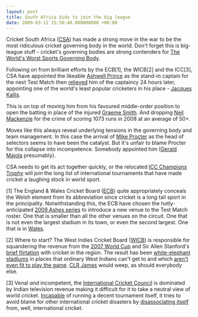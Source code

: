 ```yaml
---
layout: post
title: South Africa bids to join the big league
date: 2009-03-12 15:50:40.000000000 +00:00
---
```

Cricket South Africa (<a href="https://en.wikipedia.org/wiki/Cricket_South_Africa" target="_blank">CSA</a>) has made a strong move in the war to be the most ridiculous cricket governing body in the world. Don't forget this is big-league stuff - cricket's governing bodies are strong contenders for <a href="https://blog.dominicsayers.com/2008/04/17/worlds-worst-sports-governing-body/" target="_blank">The World's Worst Sports Governing Body</a>.

Following on from brilliant efforts by the ECB[1], the WICB[2] and the ICC[3], CSA have appointed the likeable <a href="https://content.cricinfo.com/southafrica/content/player/46788.html" target="_blank">Ashwell Prince</a> as the stand-in captain for the next Test Match then <a href="https://content.cricinfo.com/rsavaus2009/content/current/story/394874.html" target="_blank">relieved</a> him of the captaincy 24 hours later, appointing one of the world's least popular cricketers in his place - <a href="https://content.cricinfo.com/southafrica/content/player/45789.html" target="_blank">Jacques Kallis</a>.

This is on top of moving him from his favoured middle-order position to open the batting in place of the injured <a href="https://content.cricinfo.com/southafrica/content/player/47270.html" target="_blank">Graeme Smith</a>. And dropping <a href="https://content.cricinfo.com/southafrica/content/player/46208.html" target="_blank">Neil Mackenzie</a> for the crime of scoring 1073 runs in 2008 at an average of 50+.

Moves like this always reveal underlying tensions in the governing body and team management. In this case the arrival of <a href="https://content.cricinfo.com/southafrica/content/player/46793.html" target="_blank">Mike Procter</a> as the head of selectors seems to have been the catalyst. But it's unfair to blame Procter for this collapse into incompetence. Somebody appointed him (<a href="https://www.cricket.co.za/gerald-majola.html" target="_blank">Gerald Majola</a> presumably).

CSA needs to get its act together quickly, or the relocated <a href="https://www.cricket.co.za/csa-statement-on-icc-champions-trophy.html?directory=43" target="_blank">ICC Champions Trophy</a> will join the long list of international tournaments that have made cricket a laughing stock in world sport.

[1] The England &amp; Wales Cricket Board (<a href="https://en.wikipedia.org/wiki/England_and_Wales_Cricket_Board" target="_blank">ECB</a>) quite appropriately conceals the Welsh element from its abbreviation since cricket is a long tail sport in the principality. Notwithstanding this, the ECB have chosen the hotly-anticipated <a href="https://content.cricinfo.com/engvaus2009/content/series/345967.html" target="_blank">2009 Ashes series</a> to introduce a new venue to the Test Match roster. One that is smaller than all the other venues on the circuit. One that is not even the largest stadium in its town, or even the second largest. One that is in <a href="https://content.cricinfo.com/england/content/ground/56874.html" target="_blank">Wales</a>.

[2] Where to start? The West Indies Cricket Board (<a href="https://en.wikipedia.org/wiki/West_Indies_Cricket_Board" target="_blank">WICB</a>) is responsible for squandering the revenue from the <a href="https://www.cricinfo.com/worldcup2007/" target="_blank">2007 World Cup</a> and Sir Allen Stanford's <a href="https://content.cricinfo.com/westindies/content/player/305659.html" target="_blank">brief flirtation</a> with cricket in the region. The result has been <a href="https://content.cricinfo.com/westindies/content/ground/208543.html" target="_blank">white-elephant</a> <a href="https://content.cricinfo.com/westindies/content/ground/208544.html" target="_blank">stadiums</a> in places that ordinary West Indians can't get to and which <a href="https://content.cricinfo.com/wiveng2009/content/current/story/390647.html" target="_blank">aren't even fit to play the game</a>. <a href="https://en.wikipedia.org/wiki/CLR_James" target="_blank">CLR James</a> would weep, as should everybody else.

[3] Venal <em>and</em> incompetent, the <a href="https://en.wikipedia.org/wiki/International_Cricket_Council" target="_blank">International Cricket Council</a> is dominated by Indian television revenue making it difficult for it to take a neutral view of world cricket. <a href="https://content.cricinfo.com/magazine/content/current/story/292772.html" target="_blank">Incapable</a> of running a decent tournament itself, it tries to avoid blame for other international cricket disasters by <a href="https://content.cricinfo.com/wiveng2009/content/current/story/390682.html" target="_blank">disassociating itself</a> from, well, international cricket.
